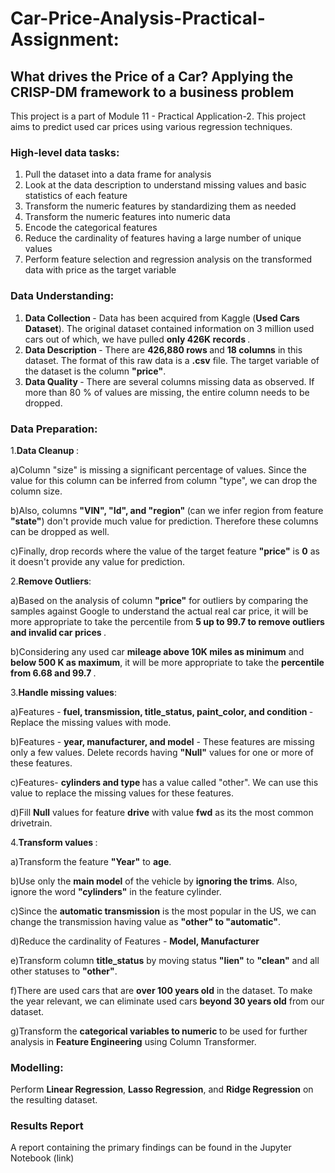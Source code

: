 # Car-Price-Analysis-Practical-Assignment:
## What drives the Price of a Car? Applying the CRISP-DM framework to a business problem
This project is a part of Module 11 - Practical Application-2. This project aims to predict used car prices using various regression techniques.

### High-level data tasks:
1) Pull the dataset into a data frame for analysis
2) Look at the data description to understand missing values and basic statistics of each feature
3) Transform the numeric features by standardizing them as needed
4) Transform the numeric features into numeric data
5) Encode the categorical features
6) Reduce the cardinality of features having a large number of unique values
7) Perform feature selection and regression analysis on the transformed data with price as the target variable

### Data Understanding:

1) <b>Data Collection </b> - Data has been acquired from Kaggle (<b>Used Cars Dataset</b>). The original dataset contained information on 3 million used cars out of 
which, we have pulled <b> only 426K records </b>.
2) <b>Data Description </b> - There are <b>426,880 rows </b> and <b>18 columns</b> in this dataset. The format of this raw data is a <b> .csv</b> file.
The target variable of the dataset is the column <b>"price"</b>.
3) <b>Data Quality </b>- There are several columns missing data as observed. If more than 80 % of values are missing, the entire column needs to be dropped.

### Data Preparation:
1.<b>Data Cleanup </b>:

a)Column "size" is missing a significant percentage of values. Since the value for this column can be inferred from column "type", we can drop 
the column size.

b)Also, columns <b>"VIN", "Id", and "region" </b> (can we infer region from feature <b>"state"</b>) don't provide much value for prediction.
Therefore these columns can be dropped as well. 

c)Finally, drop records where the value of the target feature <b>"price"</b> is <b>0</b> as it doesn't provide any value for prediction.

2.<b>Remove Outliers</b>:

a)Based on the analysis of column <b>"price"</b> for outliers by comparing the samples against Google to understand the actual real car price, it will be more 
appropriate to take the percentile from <b>5 up to 99.7 to remove outliers and invalid car prices </b>.

b)Considering any used car <b>mileage above 10K miles as minimum</b> and <b>below 500 K as maximum</b>, it will be more appropriate to take the <b>percentile from 6.68 
and 99.7 </b>.

3.<b>Handle missing values</b>:

a)Features - <b>fuel, transmission, title_status, paint_color, and condition </b>- Replace the missing values with mode.

b)Features - <b>year, manufacturer, and model</b> - These features are missing only a few values. Delete records having <b>"Null"</b> values for one or more of these 
features.

c)Features- <b>cylinders and type </b> has a value called "other". We can use this value to replace the missing values for these features.

d)Fill <b>Null</b> values for feature <b>drive</b> with value <b>fwd</b> as its the most common drivetrain.

4.<b>Transform values </b>:

a)Transform the feature <b>"Year"</b> to <b>age</b>.

b)Use only the <b>main model</b> of the vehicle by <b>ignoring the trims</b>. Also, ignore the word <b>"cylinders"</b> in the feature cylinder.

c)Since the <b>automatic transmission</b> is the most popular in the US, we can change the transmission having value as <b>"other" to "automatic"</b>.

d)Reduce the cardinality of Features - <b> Model, Manufacturer </b>

e)Transform column <b>title_status</b> by moving status <b>"lien"</b> to <b>"clean"</b> and all other statuses to <b>"other"</b>.

f)There are used cars that are <b>over 100 years old</b> in the dataset. To make the year relevant, we can eliminate used cars <b>beyond 30 years old</b> from our 
dataset.

g)Transform the <b>categorical variables to numeric </b> to be used for further analysis in <b>Feature Engineering</b> using Column Transformer.

### Modelling:
Perform <b>Linear Regression</b>, <b>Lasso Regression</b>, and <b>Ridge Regression</b> on the resulting dataset.

### Results Report
A report containing the primary findings can be found in the Jupyter Notebook (link)
